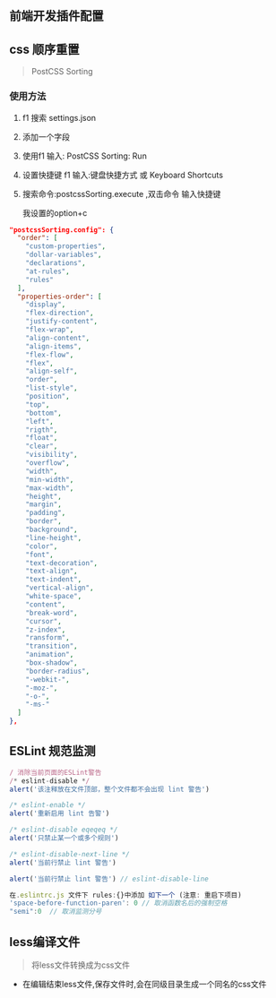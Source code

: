 ## 前端开发插件配置



## css 顺序重置

> PostCSS Sorting

###  使用方法

1. f1 搜索 settings.json

2. 添加一个字段

3. 使用f1 输入: PostCSS Sorting: Run

4. 设置快捷键 f1 输入:键盘快捷方式 或 Keyboard Shortcuts

5. 搜索命令:postcssSorting.execute  ,双击命令 输入快捷键

   我设置的option+c

```json
"postcssSorting.config": {
  "order": [
    "custom-properties",
    "dollar-variables",
    "declarations",
    "at-rules",
    "rules"
  ],
  "properties-order": [
    "display",
    "flex-direction",
    "justify-content",
    "flex-wrap",
    "align-content",
    "align-items",
    "flex-flow",
    "flex",
    "align-self",
    "order",
    "list-style",
    "position",
    "top",
    "bottom",
    "left",
    "rigth",
    "float",
    "clear",
    "visibility",
    "overflow",
    "width",
    "min-width",
    "max-width",
    "height",
    "margin",
    "padding",
    "border",
    "background",
    "line-height",
    "color",
    "font",
    "text-decoration",
    "text-align",
    "text-indent",
    "vertical-align",
    "white-space",
    "content",
    "break-word",
    "cursor",
    "z-index",
    "ransform",
    "transition",
    "animation",
    "box-shadow",
    "border-radius",
    "-webkit-",
    "-moz-",
    "-o-",
    "-ms-"
  ]
},
```



## ESLint 规范监测

~~~js
/ 消除当前页面的ESLint警告
/* eslint-disable */
alert('该注释放在文件顶部，整个文件都不会出现 lint 警告')

/* eslint-enable */
alert('重新启用 lint 告警')

/* eslint-disable eqeqeq */
alert('只禁止某一个或多个规则')

/* eslint-disable-next-line */
alert('当前行禁止 lint 警告')

alert('当前行禁止 lint 警告') // eslint-disable-line

在.eslintrc.js 文件下 rules:{}中添加 如下一个 (注意: 重启下项目)
'space-before-function-paren': 0 // 取消函数名后的强制空格
"semi":0  // 取消监测分号

~~~



## less编译文件

> 将less文件转换成为css文件

- 在编辑结束less文件,保存文件时,会在同级目录生成一个同名的css文件
